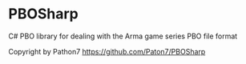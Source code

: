 # PBOSharp
C# PBO library for dealing with the Arma game series PBO file format

Copyright by Pathon7
https://github.com/Paton7/PBOSharp